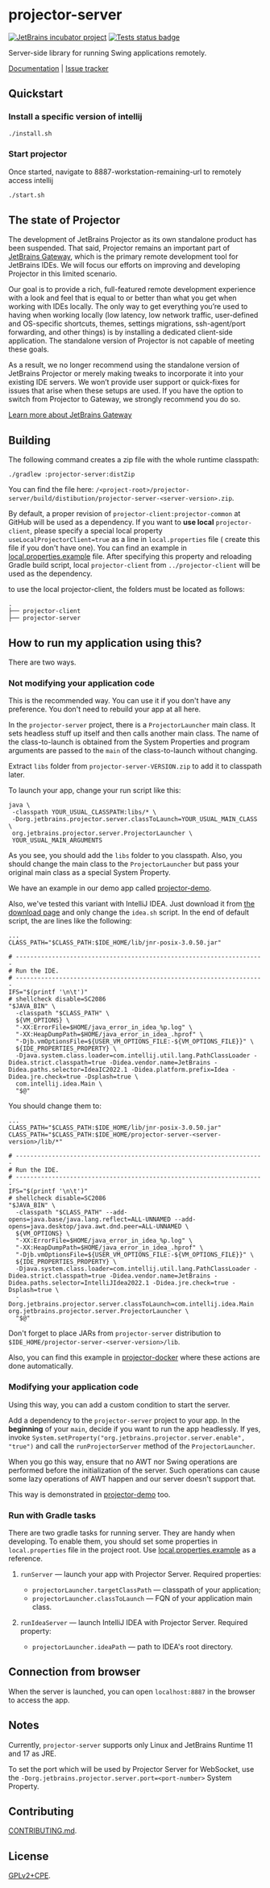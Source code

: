 # projector-server
[![JetBrains incubator project](https://jb.gg/badges/incubator.svg)](https://confluence.jetbrains.com/display/ALL/JetBrains+on+GitHub)
[![Tests status badge](https://github.com/JetBrains/projector-server/workflows/Tests/badge.svg)](https://github.com/JetBrains/projector-server/actions)

Server-side library for running Swing applications remotely.

[Documentation](https://jetbrains.github.io/projector-client/mkdocs/latest/) | [Issue tracker](https://youtrack.jetbrains.com/issues/PRJ)

## Quickstart

### Install a specific version of intellij
```sh
./install.sh
```

### Start projector
Once started, navigate to 8887-workstation-remaining-url to remotely access intellij
```sh
./start.sh
```

## The state of Projector

The development of JetBrains Projector as its own standalone product has been suspended. That said, Projector remains an important part of [JetBrains Gateway](https://www.jetbrains.com/remote-development/gateway/), which is the primary remote development tool for JetBrains IDEs. We will focus our efforts on improving and developing Projector in this limited scenario.

Our goal is to provide a rich, full-featured remote development experience with a look and feel that is equal to or better than what you get when working with IDEs locally. The only way to get everything you’re used to having when working locally (low latency, low network traffic, user-defined and OS-specific shortcuts, themes, settings migrations, ssh-agent/port forwarding, and other things) is by installing a dedicated client-side application. The standalone version of Projector is not capable of meeting these goals.

As a result, we no longer recommend using the standalone version of JetBrains Projector or merely making tweaks to incorporate it into your existing IDE servers. We won’t provide user support or quick-fixes for issues that arise when these setups are used. If you have the option to switch from Projector to Gateway, we strongly recommend you do so.

[Learn more about JetBrains Gateway](https://www.jetbrains.com/remote-development/gateway/)

## Building
The following command creates a zip file with the whole runtime classpath:

```shell script
./gradlew :projector-server:distZip
```

You can find the file here: `/<project-root>/projector-server/build/distibution/projector-server-<server-version>.zip`.

By default, a proper revision of `projector-client:projector-common` at GitHub will be used as a dependency. If you want to **use
local** `projector-client`, please specify a special local property `useLocalProjectorClient=true` as a line in `local.properties` file (
create this file if you don't have one). You can find an example in [local.properties.example](local.properties.example) file. After
specifying this property and reloading Gradle build script, local `projector-client` from `../projector-client` will be used as the
dependency.

to use the local projector-client, the folders must be located as follows:
```shell
.
├── projector-client
├── projector-server
```

## How to run my application using this?
There are two ways.

### Not modifying your application code
This is the recommended way. You can use it if you don't have any preference. You don't need to rebuild your app at all here.

In the `projector-server` project, there is a `ProjectorLauncher` main class. It sets headless stuff up itself and then calls another main class. The name of the class-to-launch is obtained from the System Properties and program arguments are passed to the `main` of the class-to-launch without changing.

Extract `libs` folder from `projector-server-VERSION.zip` to add it to classpath later.

To launch your app, change your run script like this:
```Shell Script
java \
 -classpath YOUR_USUAL_CLASSPATH:libs/* \
 -Dorg.jetbrains.projector.server.classToLaunch=YOUR_USUAL_MAIN_CLASS \
 org.jetbrains.projector.server.ProjectorLauncher \
 YOUR_USUAL_MAIN_ARGUMENTS
```

As you see, you should add the `libs` folder to you classpath. Also, you should change the main class to the `ProjectorLauncher` but pass your original main class as a special System Property.

We have an example in our demo app called [projector-demo](https://github.com/JetBrains/projector-demo).

Also, we've tested this variant with IntelliJ IDEA. Just download it from [the download page](https://www.jetbrains.com/idea/download/index.html) and only change the `idea.sh` script. In the end of default script, the are lines like the following:
```shell script
...
CLASS_PATH="$CLASS_PATH:$IDE_HOME/lib/jnr-posix-3.0.50.jar"

# ---------------------------------------------------------------------
# Run the IDE.
# ---------------------------------------------------------------------
IFS="$(printf '\n\t')"
# shellcheck disable=SC2086
"$JAVA_BIN" \
  -classpath "$CLASS_PATH" \
  ${VM_OPTIONS} \
  "-XX:ErrorFile=$HOME/java_error_in_idea_%p.log" \
  "-XX:HeapDumpPath=$HOME/java_error_in_idea_.hprof" \
  "-Djb.vmOptionsFile=${USER_VM_OPTIONS_FILE:-${VM_OPTIONS_FILE}}" \
  ${IDE_PROPERTIES_PROPERTY} \
  -Djava.system.class.loader=com.intellij.util.lang.PathClassLoader -Didea.strict.classpath=true -Didea.vendor.name=JetBrains -Didea.paths.selector=IdeaIC2022.1 -Didea.platform.prefix=Idea -Didea.jre.check=true -Dsplash=true \
  com.intellij.idea.Main \
  "$@"
```

You should change them to:
```shell script
...
CLASS_PATH="$CLASS_PATH:$IDE_HOME/lib/jnr-posix-3.0.50.jar"
CLASS_PATH="$CLASS_PATH:$IDE_HOME/projector-server-<server-version>/lib/*"

# ---------------------------------------------------------------------
# Run the IDE.
# ---------------------------------------------------------------------
IFS="$(printf '\n\t')"
# shellcheck disable=SC2086
"$JAVA_BIN" \
  -classpath "$CLASS_PATH" --add-opens=java.base/java.lang.reflect=ALL-UNNAMED --add-opens=java.desktop/java.awt.dnd.peer=ALL-UNNAMED \
  ${VM_OPTIONS} \
  "-XX:ErrorFile=$HOME/java_error_in_idea_%p.log" \
  "-XX:HeapDumpPath=$HOME/java_error_in_idea_.hprof" \
  "-Djb.vmOptionsFile=${USER_VM_OPTIONS_FILE:-${VM_OPTIONS_FILE}}" \
  ${IDE_PROPERTIES_PROPERTY} \
  -Djava.system.class.loader=com.intellij.util.lang.PathClassLoader -Didea.strict.classpath=true -Didea.vendor.name=JetBrains -Didea.paths.selector=IntelliJIdea2022.1 -Didea.jre.check=true -Dsplash=true \
  -Dorg.jetbrains.projector.server.classToLaunch=com.intellij.idea.Main org.jetbrains.projector.server.ProjectorLauncher \
  "$@"
```

Don't forget to place JARs from `projector-server` distribution to `$IDE_HOME/projector-server-<server-version>/lib`.

Also, you can find this example in [projector-docker](https://github.com/JetBrains/projector-docker) where these actions are done automatically.

### Modifying your application code
Using this way, you can add a custom condition to start the server.

Add a dependency to the `projector-server` project to your app. In the **beginning** of your `main`, decide if you want to run the app headlessly. If yes, invoke `System.setProperty("org.jetbrains.projector.server.enable", "true")` and call the `runProjectorServer` method of the `ProjectorLauncher`.

When you go this way, ensure that no AWT nor Swing operations are performed before the initialization of the server. Such operations can cause some lazy operations of AWT happen and our server doesn't support that.

This way is demonstrated in [projector-demo](https://github.com/JetBrains/projector-demo) too.

### Run with Gradle tasks
There are two gradle tasks for running server. They are handy when developing. To enable them, you should set some properties in `local.properties` file in the project root. Use [local.properties.example](local.properties.example) as a reference.

1. `runServer` &mdash; launch your app with Projector Server. Required properties:
    * `projectorLauncher.targetClassPath` &mdash; classpath of your application;
    * `projectorLauncher.classToLaunch` &mdash; FQN of your application main class.

2. `runIdeaServer` &mdash; launch IntelliJ IDEA with Projector Server. Required property:
    * `projectorLauncher.ideaPath` &mdash; path to IDEA's root directory.

## Connection from browser
When the server is launched, you can open `localhost:8887` in the browser to access the app.

## Notes
Currently, `projector-server` supports only Linux and JetBrains Runtime 11 and 17 as JRE.

To set the port which will be used by Projector Server for WebSocket, use the `-Dorg.jetbrains.projector.server.port=<port-number>` System Property.

## Contributing
[CONTRIBUTING.md](./docs/CONTRIBUTING.md).

## License
[GPLv2+CPE](LICENSE.txt).
